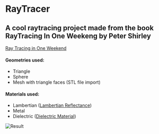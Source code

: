 # RayTracer

## A cool raytracing project made from the book RayTracing In One Weekeng by Peter Shirley

 

[Ray Tracing in One Weekend](https://raytracing.github.io/books/RayTracingInOneWeekend.html)

#### Geometries used:
 - Triangle
 - Sphere
 - Mesh with triangle faces (STL file import)
#### Materials used:
 - Lambertian ([Lambertian Reflectance](https://en.wikipedia.org/wiki/Lambertian_reflectance))
 - Metal 
 - Dielectric ([Dielectric Material](https://en.wikipedia.org/wiki/Dielectric))

![Result](result.ppm)